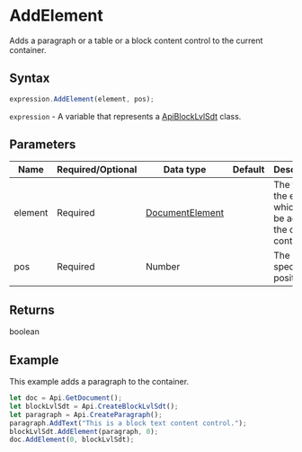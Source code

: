 # AddElement

Adds a paragraph or a table or a block content control to the current container.

## Syntax

```javascript
expression.AddElement(element, pos);
```

`expression` - A variable that represents a [ApiBlockLvlSdt](../ApiBlockLvlSdt.md) class.

## Parameters

| **Name** | **Required/Optional** | **Data type** | **Default** | **Description** |
| ------------- | ------------- | ------------- | ------------- | ------------- |
| element | Required | [DocumentElement](../../Enumeration/documentElement.md) |  | The type of the element which will be added to the current container. |
| pos | Required | Number |  | The specified position. |

## Returns

boolean

## Example

This example adds a paragraph to the container.

```javascript
let doc = Api.GetDocument();
let blockLvlSdt = Api.CreateBlockLvlSdt();
let paragraph = Api.CreateParagraph();
paragraph.AddText("This is a block text content control.");
blockLvlSdt.AddElement(paragraph, 0);
doc.AddElement(0, blockLvlSdt);
```
